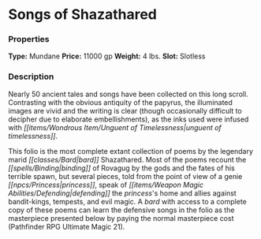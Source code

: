 ﻿---
Title: "Songs of Shazathared"
Type: "Mundane"
Price: "11000 gp"
Weight: "4 lbs."
Slot: "Slotless"
Description: |
  "Nearly 50 ancient tales and songs have been collected on this long scroll. Contrasting with the obvious antiquity of the papyrus, the illuminated images are vivid and the writing is clear (though occasionally difficult to decipher due to elaborate embellishments), as the inks used were infused with _unguent of timelessness_.
  This folio is the most complete extant collection of poems by the legendary marid bard Shazathared. Most of the poems recount the binding of Rovagug by the gods and the fates of his terrible spawn, but several pieces, told from the point of view of a genie princess, speak of defending the princess's home and allies against bandit-kings, tempests, and evil magic. A bard with access to a complete copy of these poems can learn the defensive songs in the folio as the masterpiece presented below by paying the normal masterpiece cost (_Pathfinder RPG Ultimate Magic_ 21)."
Sources: "['Lost Treasures']"
---

# Songs of Shazathared

### Properties

**Type:** Mundane **Price:** 11000 gp **Weight:** 4 lbs. **Slot:** Slotless

### Description

Nearly 50 ancient tales and songs have been collected on this long scroll. Contrasting with the obvious antiquity of the papyrus, the illuminated images are vivid and the writing is clear (though occasionally difficult to decipher due to elaborate embellishments), as the inks used were infused with _[[items/Wondrous Item/Unguent of Timelessness|unguent of timelessness]]_.

This folio is the most complete extant collection of poems by the legendary marid _[[classes/Bard|bard]]_ Shazathared. Most of the poems recount the _[[spells/Binding|binding]]_ of Rovagug by the gods and the fates of his terrible spawn, but several pieces, told from the point of view of a genie _[[npcs/Princess|princess]]_, speak of _[[items/Weapon Magic Abilities/Defending|defending]]_ the _princess_'s home and allies against bandit-kings, tempests, and evil magic. A _bard_ with access to a complete copy of these poems can learn the defensive songs in the folio as the masterpiece presented below by paying the normal masterpiece cost (Pathfinder RPG Ultimate Magic 21).

